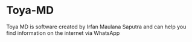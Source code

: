 # Toya-MD
Toya MD is software created by Irfan Maulana Saputra and can help you find information on the internet via WhatsApp
